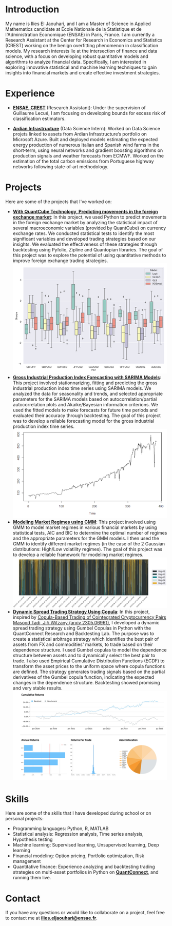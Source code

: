 # Introduction

My name is Ilies El Jaouhari, and I am a Master of Science in Applied Mathematics candidate at École Nationale de la Statistique et de l'Administration Économique (ENSAE) in Paris, France. I am currently a Research Assistant at the Center for Research in Economics and Statistics (CREST) working on the benign overfitting phenomenon in classification models. My research interests lie at the intersection of finance and data science, with a focus on developing robust quantitative models and algorithms to analyze financial data. Specifically, I am interested in exploring innovative statistical and machine learning techniques to gain insights into financial markets and create effective investment strategies.

# Experience

- **[ENSAE, CREST](https://crest.science/)** (Research Assistant): Under the supervision of Guillaume Lecué, I am focusing on developing  bounds for excess risk of classification estimators.

- **[Ardian Infrastructure](https://www.ardian.com/fr/infrastructure)** (Data Science Intern): Worked on Data Science projets linked to assets from Ardian Infrastructure’s portfolio on Microsoft Azure. Built and deployed models estimating
the expected energy production of numerous Italian and Spanish wind farms in the short‑term, using neural networks and gradient boosting
algorithms on production signals and weather forecasts from ECMWF. Worked on the estimation of the total carbon emissions from Portuguese
highway networks following state‑of‑art methodology.

# Projects
Here are some of the projects that I've worked on:

- **[With QuantCube Technology, Predicting movements in the foreign exchange market](https://github.com/IliesElJ/Forex)**: In this project, we used Python to predict movements in the foreign exchange market by analyzing the statistical impact of several macroeconomic variables (provided by QuantCube) on currency exchange rates. We conducted statistical tests to identify the most significant variables and developed trading strategies based on our insights. We evaluated the effectiveness of these strategies through backtesting using Pyfolio, Zipline and Quantopian libraries. The goal of this project was to explore the potential of using quantitative methods to improve foreign exchange trading strategies.
![Predicting movements in the foreign exchange market](forex.png)
- **[Gross Industrial Production Index Forecasting with SARIMA Models](https://github.com/IliesElJ/SARIMA)**: This project involved stationnarizing, fitting and predicting the gross industrial production index time series using SARIMA models. We analyzed the data for seasonality and trends, and selected appropriate parameters for the SARIMA models based on autocorrelation/partial autocorrelation plots and Akaike/Bayesian information criterions. We used the fitted models to make forecasts for future time periods and evaluated their accuracy through backtesting. The goal of this project was to develop a reliable forecasting model for the gross industrial production index time series.
![Gross Industrial Production Index](sarima.png)
- **[Modeling Market Regimes using GMM](https://github.com/yourusername/project3)**: This project involved using GMM to model market regimes in various financial markets by using statistical tests, AIC and BIC to determine the optimal number of regimes and the appropriate parameters for the GMM models. I then used the GMM to identify different market regimes (in the case of the 2 Gaussian distributions: High/Low volatility regimes). The goal of this project was to develop a reliable framework for modeling market regimes.
![Market condition probabilities for the period Jul 2015 - Mar 2019](gmm.png)
- **[Dynamic Spread Trading Strategy Using Copula](https://github.com/IliesElJ/CopulaTrading)**: In this project, inspired by [Copula-Based Trading of Cointegrated Cryptocurrency Pairs
Masood Tadi, Jiří Witzany (arxiv 2305.06961)](https://arxiv.org/abs/2305.06961), I developed a dynamic spread trading strategy using Gumbel Copulas in Python with the QuantConnect Research and Backtesting Lab. The purpose was to create a statistical arbitrage strategy which identifies the best pair of assets from FX and commodities' markets, to trade based on their dependence structure. I used Gumbel copulas to model the dependence structure between assets and to dynamically select the best pair to trade. I also used Empirical Cumulative Distribution Functions (ECDF) to transform the asset prices to the uniform space where copula functions are defined. The strategy generates trading signals based on the partial derivatives of the Gumbel copula function, indicating the expected changes in the dependence structure. Backtesting showed promising and very stable results.
![Dynamic Spread Trading Strategy Using Copula](copula.png)




# Skills
Here are some of the skills that I have developed during school or on personal projects:

- Programming languages: Python, R, MATLAB
- Statistical analysis: Regression analysis, Time series analysis, Hypothesis testing
- Machine learning: Supervised learning, Unsupervised learning, Deep learning
- Financial modeling: Option pricing, Portfolio optimization, Risk management
- Quantitative finance: Experience analyzing and backtesting trading strategies on multi-asset portfolios in Python on **[QuantConnect](https://www.quantconnect.com/)**, and running them live.

# Contact
If you have any questions or would like to collaborate on a project, feel free to contact me at **ilies.eljaouhari@ensae.fr**.


